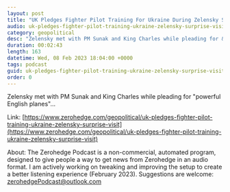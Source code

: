 ```yaml
---
layout: post
title: "UK Pledges Fighter Pilot Training For Ukraine During Zelensky Surprise Visit"
audio: uk-pledges-fighter-pilot-training-ukraine-zelensky-surprise-visit-0
category: geopolitical
desc: "Zelensky met with PM Sunak and King Charles while pleading for &quot;powerful English planes&quot;..."
duration: 00:02:43
length: 163
datetime: Wed, 08 Feb 2023 18:04:00 +0000
tags: podcast
guid: uk-pledges-fighter-pilot-training-ukraine-zelensky-surprise-visit-0
order: 0
---
```

Zelensky met with PM Sunak and King Charles while pleading for &quot;powerful English planes&quot;...

Link: [https://www.zerohedge.com/geopolitical/uk-pledges-fighter-pilot-training-ukraine-zelensky-surprise-visit](https://www.zerohedge.com/geopolitical/uk-pledges-fighter-pilot-training-ukraine-zelensky-surprise-visit)

About: The Zerohedge Podcast is a non-commercial, automated program, designed to give people a way to get news from Zerohedge in an audio format.  I am actively working on tweaking and improving the setup to create a better listening experience (February 2023).  Suggestions are welcome: [zerohedgePodcast@outlook.com](mailto:zerohedgePodcast@outlook.com)